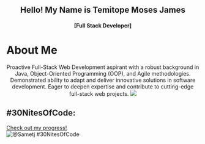 <h2 align="center">
  Hello! My Name is Temitope Moses James  
</h2>
<h4 align="center">
  [Full Stack Developer]
</h4>

<!-- About Section -->
# About Me
<p align ="center">Proactive Full-Stack Web Development aspirant with a robust background in Java, Object-Oriented Programming (OOP), and Agile methodologies. Demonstrated ability to adapt and deliver innovative solutions in software development. Eager to deepen expertise and contribute to cutting-edge full-stack web projects.
<img src="![1704562985417](https://github.com/sametj/sametj/assets/102891262/f56aaec8-2dad-477c-8393-80b60be9d22d)"> 
</p>





## #30NitesOfCode:
  [Check out my progress!](https://www.codedex.io/@Sametj/30-nites-of-code)  
  ![@Sametj #30NitesOfCode](https://www.codedex.io/api/petStatus?user=Sametj)
  



